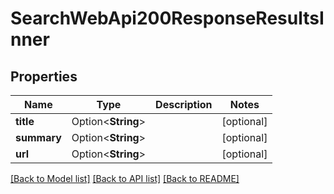 # SearchWebApi200ResponseResultsInner

## Properties

Name | Type | Description | Notes
------------ | ------------- | ------------- | -------------
**title** | Option<**String**> |  | [optional]
**summary** | Option<**String**> |  | [optional]
**url** | Option<**String**> |  | [optional]

[[Back to Model list]](../README.md#documentation-for-models) [[Back to API list]](../README.md#documentation-for-api-endpoints) [[Back to README]](../README.md)


